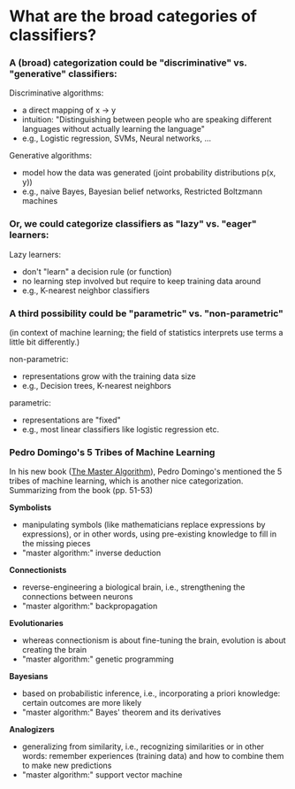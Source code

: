 # What are the broad categories of classifiers?


### A (broad) categorization could be "discriminative" vs. "generative" classifiers:


Discriminative algorithms:
- a direct mapping of x -> y
- intuition: "Distinguishing between people who are speaking different languages without actually learning the language"
- e.g., Logistic regression, SVMs, Neural networks, ...

Generative algorithms:
- model how the data was generated (joint probability distributions p(x, y))
- e.g., naive Bayes, Bayesian belief networks, Restricted Boltzmann machines


### Or, we could categorize classifiers as "lazy" vs. "eager" learners:

Lazy learners:
- don't "learn" a decision rule (or function)
- no learning step involved but require to keep training data around
- e.g., K-nearest neighbor classifiers

### A third possibility could be "parametric" vs. "non-parametric"

(in context of machine learning; the field of statistics interprets use terms a little bit differently.)

non-parametric:
- representations grow with the training data size
- e.g., Decision trees, K-nearest neighbors

parametric:
- representations are "fixed"
- e.g., most linear classifiers like logistic regression etc.

### Pedro Domingo's 5 Tribes of Machine Learning

In his new book ([The Master Algorithm](http://www.amazon.com/Master-Algorithm-Ultimate-Learning-Machine/dp/0465065708/ref=sr_1_1?ie=UTF8&qid=1447045562&sr=8-1&keywords=pedro+domingos)), Pedro Domingo's mentioned the 5 tribes of machine learning, which is another nice categorization. Summarizing from the book (pp. 51-53)

**Symbolists**  
- manipulating symbols (like mathematicians replace expressions by expressions), or in other words, using pre-existing knowledge to fill in the missing pieces
- "master algorithm:" inverse deduction


**Connectionists**  
- reverse-engineering a biological brain, i.e., strengthening the connections between neurons
- "master algorithm:" backpropagation


**Evolutionaries**
- whereas connectionism is about fine-tuning the brain, evolution is about creating the brain
- "master algorithm:" genetic programming

**Bayesians**  
- based on probabilistic inference, i.e., incorporating a priori knowledge: certain outcomes are more likely
- "master algorithm:" Bayes' theorem and its derivatives

**Analogizers**  
- generalizing from similarity, i.e., recognizing similarities or in other words: remember experiences (training data) and how to combine them to make new predictions
- "master algorithm:" support vector machine

